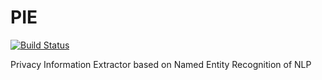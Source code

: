 # PIE
[![Build Status](https://travis-ci.org/FlowAnywhere/PIE.svg?branch=master)](https://travis-ci.org/FlowAnywhere/PIE)


Privacy Information Extractor based on Named Entity Recognition of NLP
